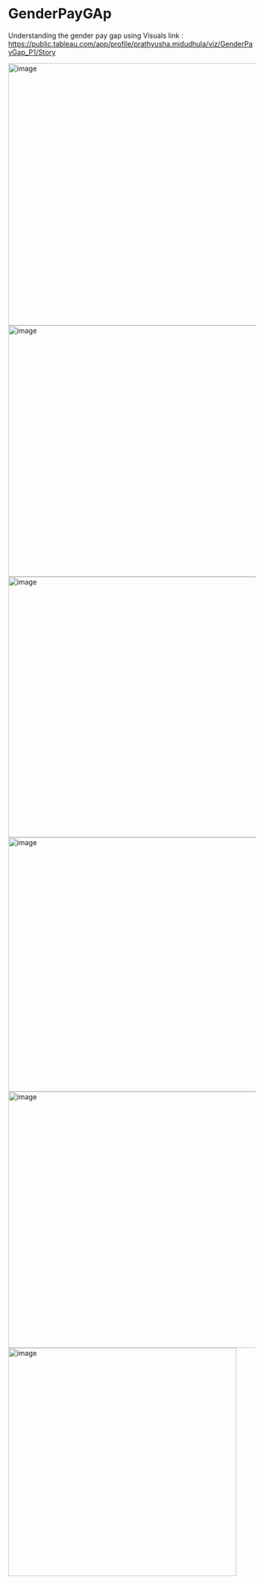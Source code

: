 # GenderPayGAp
Understanding the gender pay gap using Visuals
link : https://public.tableau.com/app/profile/prathyusha.midudhula/viz/GenderPayGap_P1/Story


<img width="533" alt="image" src="https://github.com/Pratyusha3Purdue/Gender-Pay-Gap-using-Visual-Story-Telling/assets/141969918/3a947f29-4ea1-43c9-82cb-8bf7b70fdabd">

<img width="511" alt="image" src="https://github.com/Pratyusha3Purdue/Gender-Pay-Gap-using-Visual-Story-Telling/assets/141969918/4a7d26f6-d141-4266-9cc5-73f417b953f9">

<img width="530" alt="image" src="https://github.com/Pratyusha3Purdue/Gender-Pay-Gap-using-Visual-Story-Telling/assets/141969918/8fc78bf6-c871-4809-9c4f-b964cedd7892">

<img width="517" alt="image" src="https://github.com/Pratyusha3Purdue/Gender-Pay-Gap-using-Visual-Story-Telling/assets/141969918/429712d0-89aa-410f-bd4d-ef1bf4f55b65">


<img width="521" alt="image" src="https://github.com/Pratyusha3Purdue/Gender-Pay-Gap-using-Visual-Story-Telling/assets/141969918/3827e536-d7cb-4839-9606-05d23a711930">




<img width="464" alt="image" src="https://github.com/Pratyusha3Purdue/Gender-Pay-Gap-using-Visual-Story-Telling/assets/141969918/5a2b9b85-88f4-4213-9f0c-5fbe2b3b9308">





